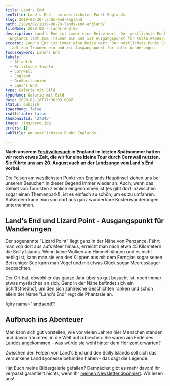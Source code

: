 ```yaml
---
title: Land's End
seoTitle: Land's End - am westlichsten Punkt Englands
slug: 2019-08-20-lands-end-england
path: /2020/02/2019-08-20-lands-end-england/
fileName: 2020-02---lands-end.md
description: Land's End ist immer eine Reise wert. Der westlichste Punkt
  Englands lädt zum Träumen ein und ist Ausgangspunkt für tolle Wanderungen.
excerpt: Land's End ist immer eine Reise wert. Der westlichste Punkt Englands
  lädt zum Träumen ein und ist Ausgangspunkt für tolle Wanderungen.
focusKeyword: Land's End
labels:
  - Atlantik
  - Brititsche Inseln
  - Cornwall
  - England
  - Großbritannien
  - Land's End
type: Galerie mit Bild
typeName: Galerie mit Bild
date: 2020-02-18T17:36:03.000Z
status: publish
isWerbung: false
isAffiliate: false
thumbnailId: "27345"
image: /img/demo.jpg
errors: {}
subTitle: Am westlichsten Punkt Englands
  
---
```


**Nach unserem [Festivalbesuch](/2019/09/arctangent-festival-2019-2/) in England
im letzten Spätsommer hatten wir noch etwas Zeit, die wir für eine kleine Tour
durch Cornwall nutzten. Sie führte uns am 20. August auch an der Landzunge von
Land's End vorbei.**

Die Felsen am westlichsten Punkt von Englands Hauptinsel ziehen uns bei unseren
Besuchen in dieser Gegend immer wieder an. Auch, wenn das Gebiet von Touristen
ziemlich eingenommen ist (es gibt dort inzwischen sogar einen Themenpark!), ist
es einfach zu schön, um es zu umfahren. Außerdem kann man von dort aus ganz
wunderbare Küstenwanderungen unternehmen.

## Land's End und Lizard Point - Ausgangspunkt für Wanderungen

Der sogenannte "Lizard Point" liegt ganz in der Nähe von Penzance. Fährt man von
dort aus aufs Meer hinaus, erreicht man nach etwa 45 Kilometern die Scilly
Islands. Wenn keine Wolken am Himmel hängen und es nicht neblig ist, kann man
sie von den Klippen aus mit dem Fernglas sogar sehen. Bei ruhiger See kann man
Vögel und mit etwas Glück sogar Meeressäuger beobachten.

Der Ort hat, obwohl er das ganze Jahr über so gut besucht ist, noch immer etwas
mystisches an sich. Ganz in der Nähe befindet sich ein Schiffsfriedhof, um den
sich zahlreiche Geschichten ranken und schon allein der Name "Land's End" regt
die Phantasie an.

[glry name="landsend"]

## Aufbruch ins Abenteuer

Man kann sich gut vorstellen, wie vor vielen Jahren hier Menschen standen und
davon träumten, in die Welt aufzubrechen. Sie waren am Ende des Landes
angekommen - was würde sie wohl hinter dem Horizont erwarten?

Zwischen den Felsen von Land's End und den Scilly Islands soll sich das
versunkene Land Lyonesse befunden haben - das sagt die Legende.

Hat Euch meine Bildergalerie gefallen? Demnächst gibt es mehr davon! Ihr
verpasst garantiert nichts, wenn Ihr [meinen Newsletter abonniert](#newsletter).
Wir lesen uns!

  